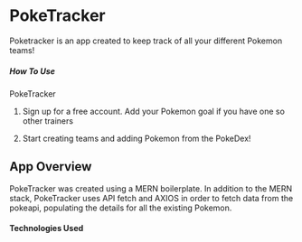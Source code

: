 
# PokeTracker

Poketracker is an app created to keep track of all your different Pokemon teams!

##### How To Use

PokeTracker

1. Sign up for a free account. Add your Pokemon goal if you have one so other trainers 

2. Start creating teams and adding Pokemon from the PokeDex!

## App Overview 

PokeTracker was created using a MERN boilerplate. In addition to the MERN stack, PokeTracker uses API fetch and AXIOS in order to fetch data from the pokeapi, populating the details for all the existing Pokemon.

#### Technologies Used

